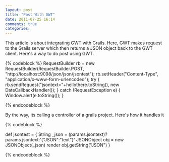 ```yaml
---
layout: post
title: "Post With GWT"
date: 2011-07-25 16:14
comments: true
categories: 
---
```


This article is about integrating GWT with Grails. Here, GWT makes request to the Grails server which then returns a JSON object back to the GWT client. Here's a way to do post using GWT.

{% codeblock %}
RequestBuilder rb = new RequestBuilder(RequestBuilder.POST,
 "http://localhost:9098/json/json/jsontest");
rb.setHeader("Content-Type",
                   "application/x-www-form-urlencoded");
try 
{
    rb.sendRequest("jsontext="+hellothere.toString(), 
                          new DateCallbackHandler());
}
catch (RequestException e) {
    Window.alert(e.toString());
}

{% endcodeblock %}


By the way, its calling a controller of a grails project. Here's how it handles it


{% codeblock %}


def jsontest = {
   String _json = (params.jsontext)?
                         params.jsontext:'{"JSON":"text"}'
   JSONObject obj = new JSONObject(_json)
   render obj.getString("JSON")
}


{% endcodeblock %}
